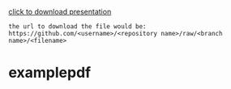 [click to download presentation](https://github.com/staceb/examplepdf/raw/master/example.pdf)

```
the url to download the file would be: https://github.com/<username>/<repository name>/raw/<branch name>/<filename>

```

# examplepdf
